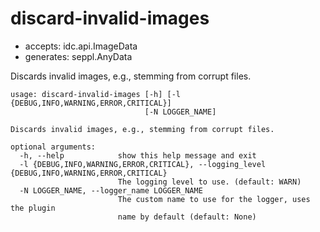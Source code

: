 # discard-invalid-images

* accepts: idc.api.ImageData
* generates: seppl.AnyData

Discards invalid images, e.g., stemming from corrupt files.

```
usage: discard-invalid-images [-h] [-l {DEBUG,INFO,WARNING,ERROR,CRITICAL}]
                              [-N LOGGER_NAME]

Discards invalid images, e.g., stemming from corrupt files.

optional arguments:
  -h, --help            show this help message and exit
  -l {DEBUG,INFO,WARNING,ERROR,CRITICAL}, --logging_level {DEBUG,INFO,WARNING,ERROR,CRITICAL}
                        The logging level to use. (default: WARN)
  -N LOGGER_NAME, --logger_name LOGGER_NAME
                        The custom name to use for the logger, uses the plugin
                        name by default (default: None)
```

